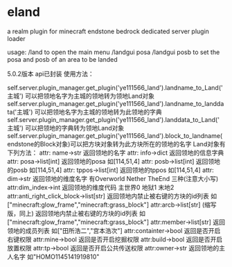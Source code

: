 # eland
a realm plugin for minecraft endstone bedrock dedicated server plugin loader

usage:
/land
to open the main menu
/landgui posa
/landgui posb
to set the posa and posb of an area to be landed

5.0.2版本
api已封装
使用方法：

self.server.plugin_manager.get_plugin('ye111566_land').landname_to_Land('主城') 可以把领地名字为主城的领地转为领地Land对象
self.server.plugin_manager.get_plugin('ye111566_land').landname_to_landdata('主城') 可以把领地名字为主城的领地转为此领地的字典
self.server.plugin_manager.get_plugin('ye111566_land').landdata_to_Land('主城') 可以把领地的字典转为领地Land对象
self.server.plugin_manager.get_plugin('ye111566_land').block_to_landname(endstone的Block对象)可以把方块对象转为此方块所在的领地的名字
Land对象有下列方法：
attr: name->str
返回领地的名字
attr: info->dict
返回领地的信息字典
attr: posa->list[int]
返回领地的posa 如[114,51,4]
attr: posb->list[int]
返回领地的posb 如[114,51,4]
attr: tppos->list[int]
返回领地的tppos 如[114,51,4]
attr: dim->str
返回领地的维度名字 有Overworld Nether TheEnd 三种(注意大小写)
attr:dim_index->int
返回领地的维度代码 主世界0 地狱1 末地2
attr:anti_right_click_block->list[str]
返回领地内禁止被右键的方块的id列表 如["minecraft:glow_frame","minecraft:grass_block"]
attr:arcb->list[str] (缩写版，同上)
返回领地内禁止被右键的方块的id列表 如["minecraft:glow_frame","minecraft:grass_block"]
attr:member->list[str]
返回领地的成员列表 如["田所浩二","宫本浩次"]
attr:containter->bool
返回是否开启右键权限
attr:mine->bool
返回是否开启挖掘权限
attr:build->bool
返回是否开启放置权限
attr:tp->bool
返回是否开启公共传送权限
attr:owner->str
返回领地的主人名字 如"HOMO1145141919810"
